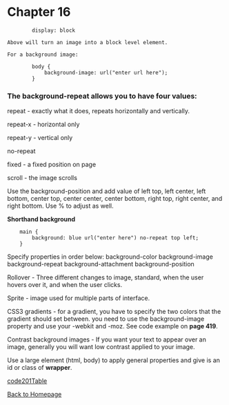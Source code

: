 # Chapter 16

            display: block

    Above will turn an image into a block level element.

    For a background image:

            body {
                background-image: url("enter url here");
            }

### The background-repeat allows you to have four values:

repeat - exactly what it does, repeats horizontally and vertically.

repeat-x - horizontal only

repeat-y - vertical only

no-repeat

fixed - a fixed position on page

scroll - the image scrolls

Use the background-position and add value of left top, left center, left bottom, center top, center center, center bottom, right top, right center, and right bottom. Use % to adjust as well.

**Shorthand background**

        main {
            background: blue url("enter here") no-repeat top left;
        }
        
Specify properties in order below:
background-color
background-image
background-repeat
background-attachment
background-position

Rollover - Three different changes to image, standard, when the user hovers over it, and when the user clicks. 

Sprite -  image used for multiple parts of interface. 

CSS3 gradients - for a gradient, you have to specify the two colors that the gradient should set between. you need to use the background-image property and use your -webkit and -moz. See code example on **page 419**.

Contrast background images - If you want your text to appear over an image, generally you will want low contrast applied to your image.

Use a large element (html, body) to apply general properties and give is an id or class of **wrapper**. 


[code201Table](201/code201Table.md)

[Back to Homepage](README.md)